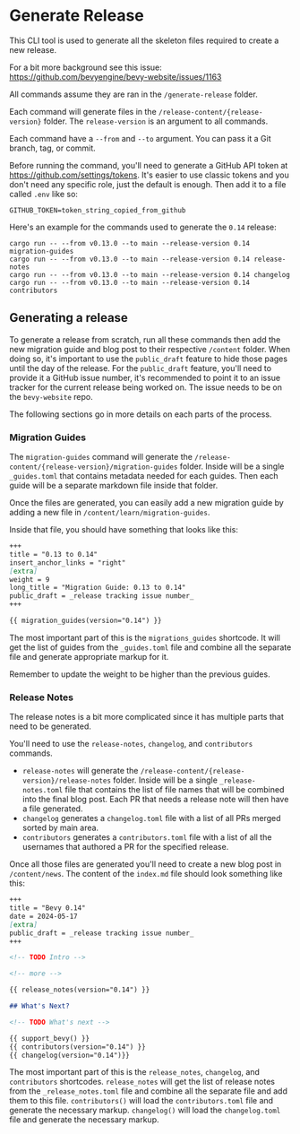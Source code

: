 # Generate Release

This CLI tool is used to generate all the skeleton files required to create a new release.

For a bit more background see this issue: <https://github.com/bevyengine/bevy-website/issues/1163>

All commands assume they are ran in the `/generate-release` folder.

Each command will generate files in the `/release-content/{release-version}` folder. The `release-version` is an argument to all commands.

Each command have a `--from` and `--to` argument. You can pass it a Git branch, tag, or commit.

Before running the command, you'll need to generate a GitHub API token at <https://github.com/settings/tokens>. It's easier to use classic tokens and you don't need any specific role, just the default is enough. Then add it to a file called `.env` like so:

```env
GITHUB_TOKEN=token_string_copied_from_github
```

Here's an example for the commands used to generate the `0.14` release:

```shell
cargo run -- --from v0.13.0 --to main --release-version 0.14 migration-guides
cargo run -- --from v0.13.0 --to main --release-version 0.14 release-notes
cargo run -- --from v0.13.0 --to main --release-version 0.14 changelog
cargo run -- --from v0.13.0 --to main --release-version 0.14 contributors
```

## Generating a release

To generate a release from scratch, run all these commands then add the new migration guide and blog post to their respective `/content` folder. When doing so, it's important to use the `public_draft` feature to hide those pages until the day of the release. For the `public_draft` feature, you'll need to provide it a GitHub issue number, it's recommended to point it to an issue tracker for the current release being worked on. The issue needs to be on the `bevy-website` repo.

The following sections go in more details on each parts of the process.

### Migration Guides

The `migration-guides` command will generate the `/release-content/{release-version}/migration-guides` folder.
Inside will be a single `_guides.toml` that contains metadata needed for each guides. Then each guide will be a separate markdown file inside that folder.

Once the files are generated, you can easily add a new migration guide by adding a new file in `/content/learn/migration-guides`.

Inside that file, you should have something that looks like this:

```markdown
+++
title = "0.13 to 0.14"
insert_anchor_links = "right"
[extra]
weight = 9
long_title = "Migration Guide: 0.13 to 0.14"
public_draft = _release tracking issue number_
+++

{{ migration_guides(version="0.14") }}
```

The most important part of this is the `migrations_guides` shortcode. It will get the list of guides from the `_guides.toml` file and combine all the separate file and generate appropriate markup for it.

Remember to update the weight to be higher than the previous guides.

### Release Notes

The release notes is a bit more complicated since it has multiple parts that need to be generated.

You'll need to use the `release-notes`, `changelog`, and `contributors` commands.

- `release-notes` will generate the `/release-content/{release-version}/release-notes` folder. Inside will be a single `_release-notes.toml` file that contains the list of file names that will be combined into the final blog post. Each PR that needs a release note will then have a file generated.
- `changelog` generates a `changelog.toml` file with a list of all PRs merged sorted by main area.
- `contributors` generates a `contributors.toml` file with a list of all the usernames that authored a PR for the specified release.

Once all those files are generated you'll need to create a new blog post in `/content/news`. The content of the `index.md` file should look something like this:

```markdown
+++
title = "Bevy 0.14"
date = 2024-05-17
[extra]
public_draft = _release tracking issue number_
+++

<!-- TODO Intro -->

<!-- more -->

{{ release_notes(version="0.14") }}

## What's Next?

<!-- TODO What's next -->

{{ support_bevy() }}
{{ contributors(version="0.14") }}
{{ changelog(version="0.14")}}
```

The most important part of this is the `release_notes`, `changelog`, and `contributors` shortcodes. `release_notes` will get the list of release notes from the `_release_notes.toml` file and combine all the separate file and add them to this file. `contributors()` will load the `contributors.toml` file and generate the necessary markup. `changelog()` will load the `changelog.toml` file and generate the necessary markup.
